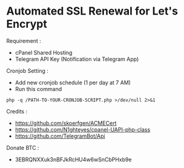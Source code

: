 # Automated SSL Renewal for Let's Encrypt

Requirement :
- cPanel Shared Hosting
- Telegram API Key (Notification via Telegram App)

Cronjob Setting :
- Add new cronjob schedule (1 per day at 7 AM)
- Run this command

`
	php -q /PATH-TO-YOUR-CRONJOB-SCRIPT.php >/dev/null 2>&1
`

Credits :
- https://github.com/skoerfgen/ACMECert
- https://github.com/N1ghteyes/cpanel-UAPI-php-class
- https://github.com/TelegramBot/Api

Donate BTC :
- 3EBRQNXXuk3nBFJkRcHU4w6wSnCbPHxb9e
